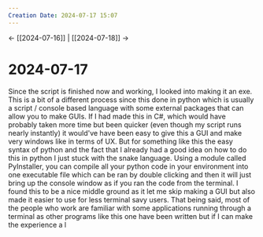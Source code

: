 ```yaml
---
Creation Date: 2024-07-17 15:07
---
```


<- [[2024-07-16]] | [[2024-07-18]]  ->

# 2024-07-17
Since the script is finished now and working, I looked into making it an exe. This is a bit of a different process since this done in python which is usually a script / console based language with some external packages that can allow you to make GUIs. If I had made this in C#, which would have probably taken more time but been quicker (even though my script runs nearly instantly) it would've have been easy to give this a GUI and make very windows like in terms of UX. But for something like this the easy syntax of python and the fact that I already had a good idea on how to do this in python I just stuck with the snake language. Using a module called PyInstaller, you can compile all your python code in your environment into one executable file which can be ran by double clicking and then it will just bring up the console window as if you ran the code from the terminal. I found this to be a nice middle ground as it let me skip making a GUI but also made it easier to use for less terminal savy users. That being said, most of the people who work are familiar with some applications running through a terminal as other programs like this one have been written but if I can make the experience a l